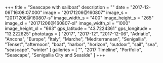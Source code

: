 +++
title = "Seascape with sailboat"
description = ""
date = "2017-12-06T16:08:07.000"
image = "20171206@160807"
image_s = "20171206@160807-s"
image_width_s = "400"
image_height_s = "265"
image_xl = "20171206@160807-xl"
image_width_xl = "1000"
image_height_xl = "663"
gps_latitude = "43.7224361"
gps_longitude = "13.222625"
phototags = [ "2017", "2017-12", "2017-12-06", "Adriatic", "Ancona", "Europe", "Italy", "Marche", "Mediterranean", "Senigallia", "Tenset", "afternoon", "boat", "harbor", "horizon", "outdoor", "sail", "sea", "seascape", "winter" ]
galleries = [ "", "2017 Timeline", "Portfolio", "Seascape", "Senigallia City and Seaside" ]
+++
